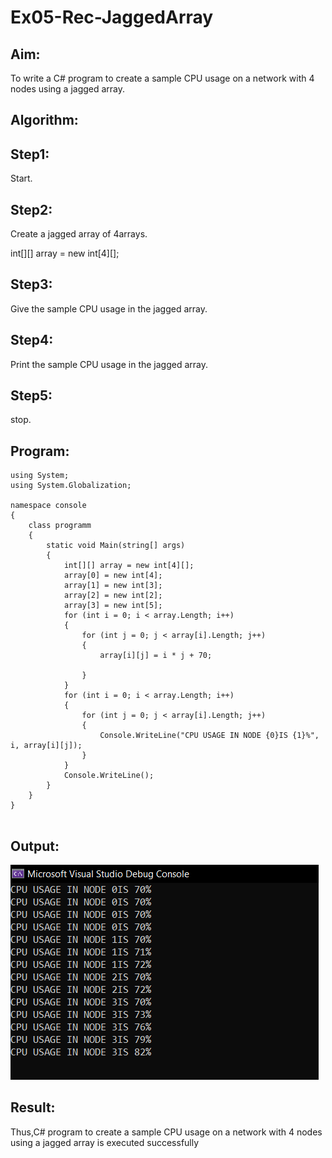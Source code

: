 # Ex05-Rec-JaggedArray
## Aim:
To write a C# program to create a sample CPU usage on a network with 4 nodes using a jagged array.
## Algorithm:
## Step1:
Start.

## Step2:
Create a jagged array of 4arrays.

int[][] array = new int[4][];

## Step3:
Give the sample CPU usage in the jagged array.

## Step4:
Print the sample CPU usage in the jagged array.

## Step5:
stop.


## Program:
```
using System;
using System.Globalization;

namespace console
{
    class programm
    {
        static void Main(string[] args)
        {
            int[][] array = new int[4][];
            array[0] = new int[4];
            array[1] = new int[3];
            array[2] = new int[2];
            array[3] = new int[5];
            for (int i = 0; i < array.Length; i++)
            {
                for (int j = 0; j < array[i].Length; j++)
                {
                    array[i][j] = i * j + 70;

                }
            }
            for (int i = 0; i < array.Length; i++)
            {
                for (int j = 0; j < array[i].Length; j++)
                {
                    Console.WriteLine("CPU USAGE IN NODE {0}IS {1}%", i, array[i][j]);
                }
            }
            Console.WriteLine();
        }
    }
}   


```
## Output:
![output](op1.png)

## Result:
Thus,C# program to create a sample CPU usage on a network with 4 nodes using a jagged array is executed successfully
